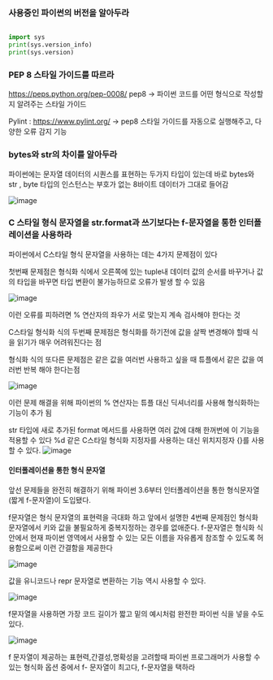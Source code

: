 

### 사용중인 파이썬의 버전을 알아두라

```python

import sys
print(sys.version_info)
print(sys.version)

```

### PEP 8 스타일 가이드를 따르라

https://peps.python.org/pep-0008/
pep8 -> 파이썬 코드를 어떤 형식으로 작성할지 알려주는 스타일 가이드

Pylint : https://www.pylint.org/ -> pep8 스타일 가이드를 자동으로 실행해주고, 다양한 오류 감지 기능

### bytes와 str의 차이를 알아두라

파이썬에는 문자열 데이터의 시퀀스를 표현하는 두가지 타입이 있는데
바로 bytes와 str  , byte 타입의 인스턴스는 부호가 없는 8바이트 데이터가 그대로 들어감

![image](https://user-images.githubusercontent.com/47649556/170171606-6931e601-23f1-4fba-9fa2-b45e70bd3ca8.png)

### C 스타일 형식 문자열을 str.format과 쓰기보다는 f-문자열을 통한 인터폴레이션을 사용하라

파이썬에서 C스타일 형식 문자열을 사용하는 데는 4가지 문제점이 있다

첫번째 문제점은 형식화 식에서 오른쪽에 있는 tuple내 데이터 값의 순서를 바꾸거나
값의 타입을 바꾸면 타입 변환이 불가능하므로 오류가 발생 할 수 있음

![image](https://user-images.githubusercontent.com/47649556/170172920-a741a3cd-d02a-4714-b5ac-f5bc936d3bb4.png)

이런 오류를 피하려면 % 연산자의 좌우가 서로 맞는지 계속 검사해야 한다는 것

C스타일 형식화 식의 두번째 문제점은 형식화를 하기전에 값을 살짝 변경해야 할때 식을 읽기가 매우 어려워진다는 점

형식화 식의 또다른 문제점은 같은 값을 여러번 사용하고 싶을 때 튜플에서 같은 값을 여러번 반복 해야 한다는점

![image](https://user-images.githubusercontent.com/47649556/170173549-764e1ffc-756a-4cfd-83d3-b3b5cb76742e.png)

이런 문제 해결을 위해 파이썬의 % 연산자는 튜플 대신 딕셔너리를 사용해 형식화하는 기능이 추가 됨

str 타입에 새로 추가된 format 메서드를 사용하면 여러 값에 대해 한꺼번에 이 기능을 적용할 수 있다 
%d 같은 C스타일 형식화 지정자를 사용하는 대신 위치지정자 {}를 사용할 수 있다.
![image](https://user-images.githubusercontent.com/47649556/170174141-d423758d-4eac-4b4d-9afa-39aace869593.png)

#### 인터폴레이션을 통한 형식 문자열

앞선 문제들을 완전히 해결하기 위해 파이썬 3.6부터 인터폴레이션을 통한 형식문자열
(짧게 f-문자열)이 도입됐다.

f문자열은 형식 문자열의 표현력을 극대화 하고 앞에서 설명한 4번째 문제점인 형식화문자열에서 키와 값을 불필요하게 중복지정하는 경우를 없애준다.
f-문자열은 형식화 식 안에서 현재 파이썬 영역에서 사용할 수 있는 모든 이름을 자유롭게 참조할 수 있도록 허용함으로써 이런 간결함을 제공한다

![image](https://user-images.githubusercontent.com/47649556/170174458-71c23d20-8a39-457b-b71b-2f6a9708fe32.png)

값을 유니코드나 repr 문자열로 변환하는 기능 역시 사용할 수 있다.

![image](https://user-images.githubusercontent.com/47649556/170174699-e38bdb2a-cb8e-45e2-a43a-8c98ced0d211.png)

f문자열을 사용하면 가장 코드 길이가 짧고 밑의 예시처럼 완전한  파이썬 식을 넣을 수도 있다.

![image](https://user-images.githubusercontent.com/47649556/170174778-986674ae-fdf5-46c6-a6eb-41c43e52d797.png)

f 문자열이 제공하는 표현력,간결성,명확성을 고려할때 파이썬 프로그래머가 사용할 수 있는 형식화 옵션 중에서 f- 문자열이 최고다, f-문자열을 택하라
